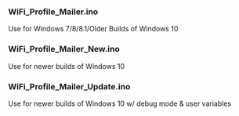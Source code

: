 ### WiFi_Profile_Mailer.ino
Use for Windows 7/8/8.1/Older Builds of Windows 10

### WiFi_Profile_Mailer_New.ino
Use for newer builds of Windows 10

### WiFi_Profile_Mailer_Update.ino
Use for newer builds of Windows 10 w/ debug mode & user variables

